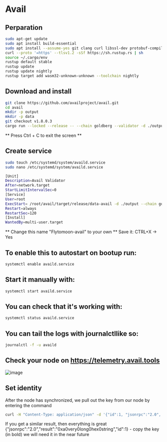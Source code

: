 # Avail

## Perparation
```sh
sudo apt-get update
sudo apt install build-essential
sudo apt install --assume-yes git clang curl libssl-dev protobuf-compiler
curl --proto '=https' --tlsv1.2 -sSf https://sh.rustup.rs | sh
source ~/.cargo/env
rustup default stable
rustup update
rustup update nightly
rustup target add wasm32-unknown-unknown --toolchain nightly
```
## Download and install
```sh
git clone https://github.com/availproject/avail.git
cd avail
mkdir -p output
mkdir -p data
git checkout v1.8.0.3
cargo run --locked --release -- --chain goldberg --validator -d ./output
```
** Press Ctrl + C to exit the screen **

## Create service

```sh
sudo touch /etc/systemd/system/availd.service
sudo nano /etc/systemd/system/availd.service
```

```sh
[Unit] 
Description=Avail Validator
After=network.target
StartLimitIntervalSec=0
[Service] 
User=root 
ExecStart= /root/avail/target/release/data-avail -d ./output --chain goldberg --validator --name "Flytomoon-avail"
Restart=always 
RestartSec=120
[Install] 
WantedBy=multi-user.target
```
** Change this name "Flytomoon-avail" to your own **
Save it: CTRL+X -> Yes

## To enable this to autostart on bootup run:

```sh
systemctl enable availd.service
```
## Start it manually with:

```sh
systemctl start availd.service
```

## You can check that it's working with:

```sh
systemctl status availd.service
```

## You can tail the logs with journalctllike so:

```sh
journalctl -f -u availd
```

## Check your node on https://telemetry.avail.tools
![image](https://github.com/0xftm/Avail/assets/115777868/1c5d5e62-ec9f-4058-945f-5179e27a026e)

## Set identity
After the node has synchronized, we pull out the key from our node by entering the command
```sh
curl -H "Content-Type: application/json" -d '{"id":1, "jsonrpc":"2.0", "method": "author_rotateKeys", "params":[]}' http://localhost:9933
```

If you get a similar result, then everything is great {"jsonrpc":"2.0","result":"0xa0very0long0hex0string","id":1} - copy the key (in bold) we will need it in the near future
